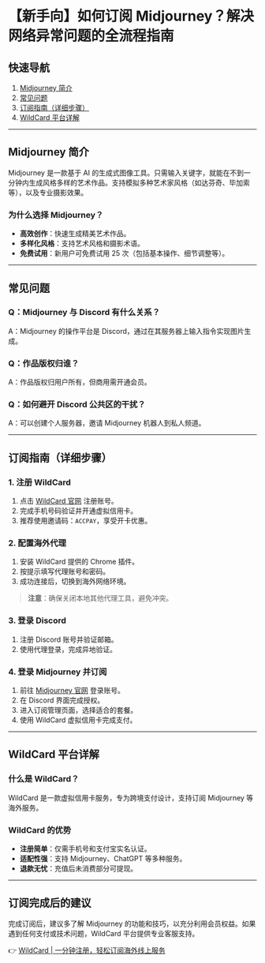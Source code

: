 # 【新手向】如何订阅 Midjourney？解决网络异常问题的全流程指南


## 快速导航
1. [Midjourney 简介](#midjourney-简介)
2. [常见问题](#常见问题)
3. [订阅指南（详细步骤）](#订阅指南详细步骤)
4. [WildCard 平台详解](#wildcard-平台详解)

---

## Midjourney 简介

Midjourney 是一款基于 AI 的生成式图像工具。只需输入关键字，就能在不到一分钟内生成风格多样的艺术作品。支持模拟多种艺术家风格（如达芬奇、毕加索等），以及专业摄影效果。

### 为什么选择 Midjourney？

- **高效创作**：快速生成精美艺术作品。
- **多样化风格**：支持艺术风格和摄影术语。
- **免费试用**：新用户可免费试用 25 次（包括基本操作、细节调整等）。

---

## 常见问题

### Q：Midjourney 与 Discord 有什么关系？
A：Midjourney 的操作平台是 Discord，通过在其服务器上输入指令实现图片生成。

### Q：作品版权归谁？
A：作品版权归用户所有，但商用需开通会员。

### Q：如何避开 Discord 公共区的干扰？
A：可以创建个人服务器，邀请 Midjourney 机器人到私人频道。

---

## 订阅指南（详细步骤）

### 1. 注册 WildCard
1. 点击 [WildCard 官网](https://bit.ly/bewildcard) 注册账号。
2. 完成手机号码验证并开通虚拟信用卡。
3. 推荐使用邀请码：`ACCPAY`，享受开卡优惠。

### 2. 配置海外代理
1. 安装 WildCard 提供的 Chrome 插件。
2. 按提示填写代理账号和密码。
3. 成功连接后，切换到海外网络环境。

> **注意**：确保关闭本地其他代理工具，避免冲突。

### 3. 登录 Discord
1. 注册 Discord 账号并验证邮箱。
2. 使用代理登录，完成异地验证。

### 4. 登录 Midjourney 并订阅
1. 前往 [Midjourney 官网](https://www.midjourney.com/login/) 登录账号。
2. 在 Discord 界面完成授权。
3. 进入订阅管理页面，选择适合的套餐。
4. 使用 WildCard 虚拟信用卡完成支付。

---

## WildCard 平台详解

### 什么是 WildCard？
WildCard 是一款虚拟信用卡服务，专为跨境支付设计，支持订阅 Midjourney 等海外服务。

### WildCard 的优势
- **注册简单**：仅需手机号和支付宝实名认证。
- **适配性强**：支持 Midjourney、ChatGPT 等多种服务。
- **退款无忧**：充值后未消费部分可提现。

---

## 订阅完成后的建议

完成订阅后，建议多了解 Midjourney 的功能和技巧，以充分利用会员权益。如果遇到任何支付或技术问题，WildCard 平台提供专业客服支持。

👉 [WildCard | 一分钟注册，轻松订阅海外线上服务](https://bit.ly/bewildcard)

